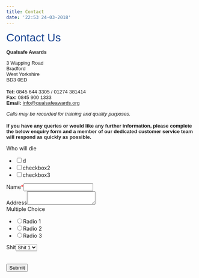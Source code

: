 ```yaml
---
title: Contact
date: '22:53 24-03-2018'
---
```


<p id="become-a-centre-title"><span style="font-family: arial, helvetica, sans-serif; font-size: 22pt; color: #174290;">Contact Us</span></p>
<div class="become-a-centre">
<p><span style="font-family: arial, helvetica, sans-serif; font-size: 10pt;"><strong>Qualsafe Awards</strong></span></p>
<span style="font-family: arial, helvetica, sans-serif; font-size: 10pt;">3 Wapping Road</span></div>
<div class="become-a-centre"><span style="font-family: arial, helvetica, sans-serif; font-size: 10pt;">Bradford</span><br /><span style="font-family: arial, helvetica, sans-serif; font-size: 10pt;">West Yorkshire</span><br /><span style="font-family: arial, helvetica, sans-serif; font-size: 10pt;">BD3 0ED</span><br /><br /><span style="font-family: arial, helvetica, sans-serif; font-size: 10pt;"><strong>Tel:&nbsp;</strong>0845 644 3305 / 01274 381414</span><br /><span style="font-family: arial, helvetica, sans-serif; font-size: 10pt;"><strong>Fax:&nbsp;</strong>0845 900 1333</span><br /><span style="font-family: arial, helvetica, sans-serif; font-size: 10pt;"><strong>Email:&nbsp;</strong><span class="mailto"><a href="mailto:info@qualsafeawards.org">info@qualsafeawards.org</a></span></span>
<p><span style="font-family: arial, helvetica, sans-serif; font-size: 10pt;"><em>Calls may be recorded for training and quality purposes.</em></span><br /><br /><span style="font-family: arial, helvetica, sans-serif; font-size: 10pt;"><strong>If you have any queries or would like any further information, please complete the below enquiry form and a member of our dedicated customer service team will respond as quickly as possible.</strong></span></p>
</div>
<form id="FuckFoprm" class="Fuck Foprm" onsubmit="return formHandler('FuckFoprm')">
<div id="panel4" class="open-editPanel demo"><label class="label-title">Who will die</label>
<ul class="checkboxList">
<li><input name="d" type="checkbox" value="d" />d</li>
<li><input name="checkbox2" type="checkbox" value="checkbox2" />checkbox2</li>
<li><input name="checkbox3" type="checkbox" value="checkbox3" />checkbox3</li>
</ul>
</div>
<div id="panel0" class="open-editPanel ui-sortable-handle demo"><label class="label-title">Name</label><span class="required-star" style="color: red;">*</span><input class="text-field" name="Name" required="required" type="text" /></div>
<div id="panel1" class="open-editPanel demo"><label class="label-title">Address</label><textarea class="textarea-field" name="Address"></textarea></div>
<div id="panel3" class="open-editPanel"><label class="label-title">Multiple Choice</label>
<ul class="multipleChoice">
<li><input name="radio" type="radio" value="Radio1" />Radio 1</li>
<li><input name="radio" type="radio" value="Radio2" />Radio 2</li>
<li><input name="radio" type="radio" value="Radio3" />Radio 3</li>
</ul>
</div>
<div id="panel2" class="open-editPanel demo"><label class="label-title">Shit</label><select class="dropdown" name="Shit">
<option value="Shit 1">Shit 1</option>
<option value="Shit 2">Shit 2</option>
<option value="Fuck">Fuck</option>
</select></div>
<div class="g-recaptcha" data-sitekey="6Le_CEUUAAAAANDccAIPwwFvQnF5GTVz_NC0K17w">&nbsp;</div>
<br /><input type="submit" /></form>